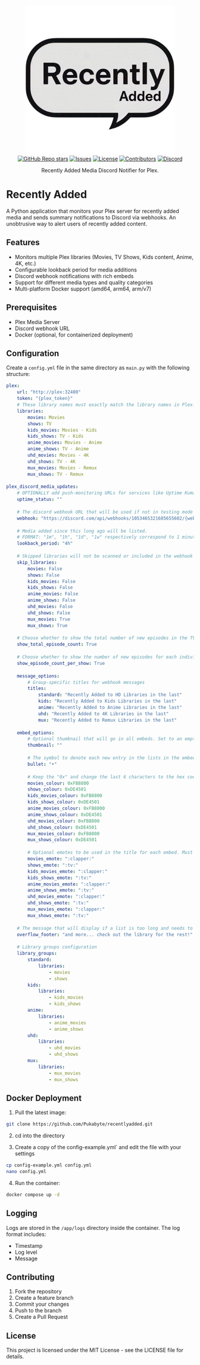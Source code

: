 <div align="center">
  <a href="https://github.com/Pukabyte/recentlyadded">
    <picture>
      <source media="(prefers-color-scheme: dark)" srcset="screenshots/recentlyadded.png" width="400">
      <img alt="recentlyadded" src="screenshots/recentlyadded.png" width="400">
    </picture>
  </a>
</div>

<div align="center">
  <a href="https://github.com/Pukabyte/recentlyadded/stargazers"><img alt="GitHub Repo stars" src="https://img.shields.io/github/stars/Pukabyte/recentlyadded?label=Recently%20Added"></a>
  <a href="https://github.com/Pukabyte/recentlyadded/issues"><img alt="Issues" src="https://img.shields.io/github/issues/Pukabyte/recentlyadded" /></a>
  <a href="https://github.com/Pukabyte/recentlyadded/blob/main/LICENSE"><img alt="License" src="https://img.shields.io/github/license/Pukabyte/recentlyadded"></a>
  <a href="https://github.com/Pukabyte/recentlyadded/graphs/contributors"><img alt="Contributors" src="https://img.shields.io/github/contributors/Pukabyte/recentlyadded" /></a>
  <a href="https://discord.gg/vMSnNcd7m5"><img alt="Discord" src="https://img.shields.io/badge/Join%20discord-8A2BE2" /></a>
</div>

<div align="center">
  <p>Recently Added Media Discord Notifier for Plex.</p>
</div>

# Recently Added

A Python application that monitors your Plex server for recently added media and sends summary notifications to Discord via webhooks. An unobtrusive way to alert users of recently added content.

## Features

- Monitors multiple Plex libraries (Movies, TV Shows, Kids content, Anime, 4K, etc.)
- Configurable lookback period for media additions
- Discord webhook notifications with rich embeds
- Support for different media types and quality categories
- Multi-platform Docker support (amd64, arm64, arm/v7)

## Prerequisites

- Plex Media Server
- Discord webhook URL
- Docker (optional, for containerized deployment)

## Configuration

Create a `config.yml` file in the same directory as `main.py` with the following structure:

```yaml
plex:
    url: "http://plex:32400"
    token: "{plex_token}"
    # These library names must exactly match the library names in Plex.
    libraries:
        movies: Movies
        shows: TV
        kids_movies: Movies - Kids
        kids_shows: TV - Kids
        anime_movies: Movies - Anime
        anime_shows: TV - Anime
        uhd_movies: Movies - 4K
        uhd_shows: TV - 4K
        mux_movies: Movies - Remux
        mux_shows: TV - Remux

plex_discord_media_updates:
    # OPTIONALLY add push-monitoring URLs for services like Uptime Kuma or Healthchecks.io
    uptime_status: ""
    
    # The discord webhook URL that will be used if not in testing mode (i.e. if testing_mode is set to False)
    webhook: "https://discord.com/api/webhooks/1053465321685655602/{webhook_token}"
    
    # Media added since this long ago will be listed. 
    # FORMAT: "1m", "1h", "1d", "1w" respectively correspond to 1 minute, 1 hour, 1 day, 1 week.
    lookback_period: "4h"
    
    # Skipped libraries will not be scanned or included in the webhook message
    skip_libraries:
        movies: False
        shows: False
        kids_movies: False
        kids_shows: False
        anime_movies: False
        anime_shows: False
        uhd_movies: False
        uhd_shows: False
        mux_movies: True
        mux_shows: True
    
    # Choose whether to show the total number of new episodes in the TV Show embed title
    show_total_episode_count: True
    
    # Choose whether to show the number of new episodes for each individual show in the TV Show embed title.
    show_episode_count_per_show: True
    
    message_options:
        # Group-specific titles for webhook messages
        titles:
            standard: "Recently Added to HD Libraries in the last"
            kids: "Recently Added to Kids Libraries in the last"
            anime: "Recently Added to Anime Libraries in the last"
            uhd: "Recently Added to 4K Libraries in the last"
            mux: "Recently Added to Remux Libraries in the last"

    embed_options:
        # Optional thumbnail that will go in all embeds. Set to an empty string ("") to disable it or set to a direct image url string to enable it.
        thumbnail: "" 
        
        # The symbol to denote each new entry in the lists in the embeds. Can be replaced with emotes (e.g. :point_right:).
        bullet: "•"
        
        # Keep the "0x" and change the last 6 characters to the hex codes of your preferred colours.
        movies_colour: 0xFB8800
        shows_colour: 0xDE4501
        kids_movies_colour: 0xFB8800
        kids_shows_colour: 0xDE4501
        anime_movies_colour: 0xFB8800
        anime_shows_colour: 0xDE4501
        uhd_movies_colour: 0xFB8800
        uhd_shows_colour: 0xDE4501
        mux_movies_colour: 0xFB8800
        mux_shows_colour: 0xDE4501
        
        # Optional emotes to be used in the title for each embed. Must be in quotes.
        movies_emote: ":clapper:"
        shows_emote: ":tv:"
        kids_movies_emote: ":clapper:"
        kids_shows_emote: ":tv:"
        anime_movies_emote: ":clapper:"
        anime_shows_emote: ":tv:"
        uhd_movies_emote: ":clapper:"
        uhd_shows_emote: ":tv:"
        mux_movies_emote: ":clapper:"
        mux_shows_emote: ":tv:"

    # The message that will display if a list is too long and needs to be cut short. Should be less than 90 characters. Will be bolded and appended with two newlines to the end of the list.
    overflow_footer: "and more... check out the library for the rest!"

    # Library groups configuration
    library_groups:
        standard:
            libraries:
                - movies
                - shows
        kids:
            libraries:
                - kids_movies
                - kids_shows
        anime:
            libraries:
                - anime_movies
                - anime_shows
        uhd:
            libraries:
                - uhd_movies
                - uhd_shows
        mux:
            libraries:
                - mux_movies
                - mux_shows
```

## Docker Deployment

1. Pull the latest image:
```bash
git clone https://github.com/Pukabyte/recentlyadded.git
```
2. cd into the directory

3. Create a copy of the config-example.yml` and edit the file with your settings
```bash
cp config-example.yml config.yml
nano config.yml
```

4. Run the container:
```bash
docker compose up -d
```

## Logging

Logs are stored in the `/app/logs` directory inside the container. The log format includes:
- Timestamp
- Log level
- Message

## Contributing

1. Fork the repository
2. Create a feature branch
3. Commit your changes
4. Push to the branch
5. Create a Pull Request

## License

This project is licensed under the MIT License - see the LICENSE file for details. 